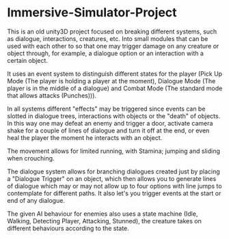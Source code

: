 # Immersive-Simulator-Project
This is an old unity3D project focused on breaking different systems, such as dialogue, interactions, creatures, etc. Into small modules that can be used with each other to so that one may trigger damage on any creature or object through, for example, a dialogue option or an interaction with a certain object.

It uses an event system to distinguish different states for the player (Pick Up Mode (The player is holding a player at the moment), Dialogue Mode (The player is in the middle of a dialogue) and Combat Mode (The standard mode that allows attacks (Punches))).

In all systems different "effects" may be triggered since events can be slotted in dialogue trees, interactions with objects or the "death" of objects. In this way one may defeat an enemy and trigger a door, activate camera shake for a couple of lines of dialogue and turn it off at the end, or even heal the player the moment he interacts with an object.

The movement allows for limited running, with Stamina; jumping and sliding when crouching.

The dialogue system allows for branching dialogues created just by placing a "Dialogue Trigger" on an object, which then allows you to generate lines of dialogue which may or may not allow up to four options with line jumps to contemplate for different paths. It also let's you trigger events at the start or end of any dialogue.

The given AI behaviour for enemies also uses a state machine (Idle, Walking, Detecting Player, Attacking, Stunned), the creature takes on different behaviours according to the state.

